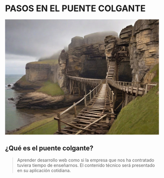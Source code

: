 # PASOS EN EL PUENTE COLGANTE

![ouente_colgante](images/Leonardo_Diffusion_XL_dilapidated_old_wooden_suspension_bridge_0.jpg)

## ¿Qué es el puente colgante?

> Aprender desarrollo web como si la empresa que nos ha contratado tuviera tiempo de enseñarnos. El contenido técnico será presentado en su aplicación cotidiana.

